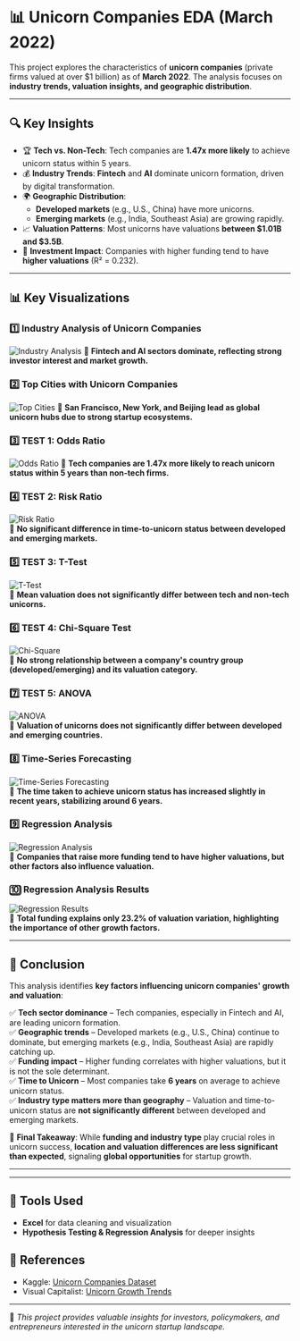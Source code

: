# 📊 Unicorn Companies EDA (March 2022)

This project explores the characteristics of **unicorn companies** (private firms valued at over $1 billion) as of **March 2022**. The analysis focuses on **industry trends, valuation insights, and geographic distribution**.

---

## 🔍 Key Insights

- 🏆 **Tech vs. Non-Tech**: Tech companies are **1.47x more likely** to achieve unicorn status within 5 years.
- 💰 **Industry Trends**: **Fintech** and **AI** dominate unicorn formation, driven by digital transformation.
- 🌍 **Geographic Distribution**:  
  - **Developed markets** (e.g., U.S., China) have more unicorns.  
  - **Emerging markets** (e.g., India, Southeast Asia) are growing rapidly.  
- 📈 **Valuation Patterns**: Most unicorns have valuations **between $1.01B and $3.5B**.
- 🚀 **Investment Impact**: Companies with higher funding tend to have **higher valuations** (R² = 0.232).  

---

## 📊 Key Visualizations  

### **1️⃣ Industry Analysis of Unicorn Companies**
![Industry Analysis](https://github.com/A1Aniemeke/Unicorn-Companies-EDA/blob/main/visuals:/Industry%20Analysis%20of%20Unicorn%20Companies.png?raw=true)
🔹 **Fintech and AI sectors dominate, reflecting strong investor interest and market growth.**

### **2️⃣ Top Cities with Unicorn Companies**
![Top Cities](https://github.com/A1Aniemeke/Unicorn-Companies-EDA/blob/main/visuals:/Top%20Cities%20with%20Unicorn%20Companies.png?raw=true)
🔹 **San Francisco, New York, and Beijing lead as global unicorn hubs due to strong startup ecosystems.**

### **3️⃣ TEST 1: Odds Ratio**
![Odds Ratio](https://github.com/A1Aniemeke/Unicorn-Companies-EDA/blob/main/visuals:/TEST%201-%20ODDS%20RATIO.png?raw=true) 
🔹 **Tech companies are 1.47x more likely to reach unicorn status within 5 years than non-tech firms.**

### **4️⃣ TEST 2: Risk Ratio**
![Risk Ratio](https://github.com/A1Aniemeke/Unicorn-Companies-EDA/blob/main/visuals:/TEST%202-%20RISK%20RATIO.png?raw=true)  
🔹 **No significant difference in time-to-unicorn status between developed and emerging markets.**

### **5️⃣ TEST 3: T-Test**
![T-Test](https://github.com/A1Aniemeke/Unicorn-Companies-EDA/blob/main/visuals:/TEST%203%20-%20T-TEST.png?raw=true)  
🔹 **Mean valuation does not significantly differ between tech and non-tech unicorns.**

### **6️⃣ TEST 4: Chi-Square Test**
![Chi-Square](https://github.com/A1Aniemeke/Unicorn-Companies-EDA/blob/main/visuals:/TEST%204-%20CHI-SQUARE.png?raw=true)  
🔹 **No strong relationship between a company's country group (developed/emerging) and its valuation category.**

### **7️⃣ TEST 5: ANOVA**
![ANOVA](visuals/TEST%205-ANOVA.png)  
🔹 **Valuation of unicorns does not significantly differ between developed and emerging countries.**

### **8️⃣ Time-Series Forecasting**
![Time-Series Forecasting](visuals/Time-series%20Forecasting.png)  
🔹 **The time taken to achieve unicorn status has increased slightly in recent years, stabilizing around 6 years.**

### **9️⃣ Regression Analysis**
![Regression Analysis](visuals/Regression%20Analysis.png)  
🔹 **Companies that raise more funding tend to have higher valuations, but other factors also influence valuation.**

### **🔟 Regression Analysis Results**
![Regression Results](visuals/Regression%20Analysis%20Results.png)  
🔹 **Total funding explains only 23.2% of valuation variation, highlighting the importance of other growth factors.**

---

## 📢 Conclusion

This analysis identifies **key factors influencing unicorn companies' growth and valuation**:  

✅ **Tech sector dominance** – Tech companies, especially in Fintech and AI, are leading unicorn formation.  
✅ **Geographic trends** – Developed markets (e.g., U.S., China) continue to dominate, but emerging markets (e.g., India, Southeast Asia) are rapidly catching up.  
✅ **Funding impact** – Higher funding correlates with higher valuations, but it is not the sole determinant.  
✅ **Time to Unicorn** – Most companies take **6 years** on average to achieve unicorn status.  
✅ **Industry type matters more than geography** – Valuation and time-to-unicorn status are **not significantly different** between developed and emerging markets.  

📌 **Final Takeaway**: While **funding and industry type** play crucial roles in unicorn success, **location and valuation differences are less significant than expected**, signaling **global opportunities** for startup growth.  

---



---

## 🚀 Tools Used
- **Excel** for data cleaning and visualization
- **Hypothesis Testing & Regression Analysis** for deeper insights  

## 📌 References
- Kaggle: [Unicorn Companies Dataset](https://www.kaggle.com/datasets/deepcontractor/unicorn-companies-dataset)
- Visual Capitalist: [Unicorn Growth Trends](https://www.visualcapitalist.com/)

---

📢 *This project provides valuable insights for investors, policymakers, and entrepreneurs interested in the unicorn startup landscape.*
